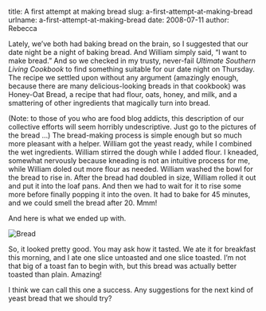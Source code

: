 title: A first attempt at making bread
slug: a-first-attempt-at-making-bread
urlname: a-first-attempt-at-making-bread
date: 2008-07-11
author: Rebecca

Lately, we&#x02bc;ve both had baking bread on the brain, so I suggested that our
date night be a night of baking bread. And William simply said, &ldquo;I want to
make bread.&rdquo; And so we checked in my trusty, never-fail _Ultimate Southern
Living Cookbook_ to find something suitable for our date night on Thursday. The
recipe we settled upon without any argument (amazingly enough, because there are
many delicious-looking breads in that cookbook) was Honey-Oat Bread, a recipe
that had flour, oats, honey, and milk, and a smattering of other ingredients
that magically turn into bread.

(Note: to those of you who are food blog addicts, this description of our
collective efforts will seem horribly undescriptive. Just go to the pictures of
the bread &hellip;) The bread-making process is simple enough but so much more
pleasant with a helper. William got the yeast ready, while I combined the wet
ingredients. William stirred the dough while I added flour. I kneaded, somewhat
nervously because kneading is not an intuitive process for me, while William
doled out more flour as needed. William washed the bowl for the bread to rise
in. After the bread had doubled in size, William rolled it out and put it into
the loaf pans. And then we had to wait for it to rise some more before finally
popping it into the oven. It had to bake for 45 minutes, and we could smell the
bread after 20. Mmm!

And here is what we ended up with.

<img src="{static}/images/2008-07-10-honey-oatmeal-bread-02.jpg" alt="Bread" class="img-fluid">

So, it looked pretty good. You may ask how it tasted. We ate it for breakfast
this morning, and I ate one slice untoasted and one slice toasted. I&#x02bc;m
not that big of a toast fan to begin with, but this bread was actually better
toasted than plain. Amazing!

I think we can call this one a success. Any suggestions for the next kind of
yeast bread that we should try?
